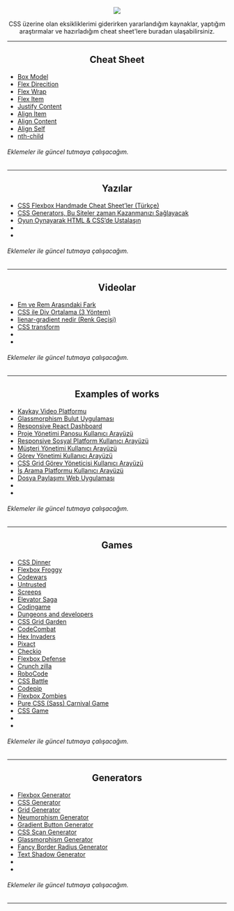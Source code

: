<p align="center" >
 <img  src="https://skillicons.dev/icons?i=css" />
</p>
<p align="center"> CSS üzerine olan eksikliklerimi giderirken yararlandığım kaynaklar, yaptığım araştırmalar ve hazırladığım cheat sheet'lere buradan ulaşabilirsiniz. </p>

<hr/>

<h2 align="center">Cheat Sheet</h2>

- <a href="https://github.com/ozantekin/CSS-Special-Notes/blob/main/CheatSheet/00-BoxModel.png"> Box Model </a>
- <a href="https://github.com/ozantekin/CSS-Special-Notes/blob/main/CheatSheet/01-FlexDirection.png"> Flex Direcition </a>
- <a href="https://github.com/ozantekin/CSS-Special-Notes/blob/main/CheatSheet/02-FlexWrap.png"> Flex Wrap </a>
- <a href="https://github.com/ozantekin/CSS-Special-Notes/blob/main/CheatSheet/07-FlexItem.png"> Flex Item </a>
- <a href="https://github.com/ozantekin/CSS-Special-Notes/blob/main/CheatSheet/03-JustifyContent.png"> Justify Content </a>
- <a href="https://github.com/ozantekin/CSS-Special-Notes/blob/main/CheatSheet/04-AlignItem.png"> Align Item </a>
- <a href="https://github.com/ozantekin/CSS-Special-Notes/blob/main/CheatSheet/05-AlignContent.png"> Align Content </a>
- <a href="https://github.com/ozantekin/CSS-Special-Notes/blob/main/CheatSheet/06-AlignSelf.png"> Align Self </a>
- <a href="https://github.com/ozantekin/CSS-Special-Notes/blob/main/CheatSheet/08-NthChild.png"> nth-child </a>

###### Eklemeler ile güncel tutmaya çalışacağım.


<hr/>

<h2 align="center">Yazılar</h2>

- <a href="https://medium.com/@ozantekindev/css-flexbox-handmade-cheat-sheetler-t%C3%BCrk%C3%A7e-746342a9807e"> CSS Flexbox Handmade Cheat Sheet’ler (Türkçe) </a>
- <a href="https://medium.com/@ozantekindev/css-generators-bu-siteler-%C3%A7ok-zaman-kazanman%C4%B1z%C4%B1-sa%C4%9Flayacak-e991d0e81872"> CSS Generators, Bu Siteler zaman Kazanmanızı Sağlayacak </a>
- <a href="https://medium.com/@ozantekindev/oyun-oynayarak-html-cssde-ustala%C5%9F%C4%B1n-a4cf06634855"> Oyun Oynayarak HTML & CSS’de Ustalaşın </a>
- <a href=""> </a>
- <a href=""> </a>

###### Eklemeler ile güncel tutmaya çalışacağım.


<hr/>

<h2 align="center">Videolar</h2>

- <a href="https://www.youtube.com/watch?v=lTxSxwwWNH0&ab_channel=OzanTekin"> Em ve Rem Arasındaki Fark </a>
- <a href="https://www.youtube.com/watch?v=KnzVdK4eDpw&ab_channel=OzanTekin"> CSS ile Div Ortalama (3 Yöntem) </a>
- <a href="https://www.youtube.com/watch?v=EgjtWY9iZ-Y&ab_channel=OzanTekin"> lienar-gradient nedir (Renk Geçişi) </a>
- <a href="https://www.youtube.com/watch?v=2BWChl99r_Y&ab_channel=OzanTekin"> CSS transform </a>
- <a href=""> </a>
- <a href=""> </a>

###### Eklemeler ile güncel tutmaya çalışacağım.


<hr/>

<h2 align="center">Examples of works</h2>

- <a href="https://codepen.io/TurkAysenur/pen/LYRKpWe"> Kaykay Video Platformu </a>
- <a href="https://codepen.io/TurkAysenur/pen/ZEpxeYm"> Glassmorphism Bulut Uygulaması </a>
- <a href="https://codepen.io/dilums/pen/ZEBowxX"> Responsive React Dashboard </a>
- <a href="https://codepen.io/aybukeceylan/pen/OJRNbZp"> Proje Yönetimi Panosu Kullanıcı Arayüzü </a>
- <a href="https://codepen.io/TurkAysenur/pen/RwWKYMO"> Responsive Sosyal Platform Kullanıcı Arayüzü </a>
- <a href="https://codepen.io/TurkAysenur/pen/NWRqoyL"> Müşteri Yönetimi Kullanıcı Arayüzü </a>
- <a href="https://codepen.io/aaronmcg/pen/GRjaRva"> Görev Yönetimi Kullanıcı Arayüzü </a>
- <a href="https://codepen.io/TurkAysenur/pen/QWyPMgq"> CSS Grid Görev Yöneticisi Kullanıcı Arayüzü </a>
- <a href="https://codepen.io/TurkAysenur/pen/jOqdNbm"> İş Arama Platformu Kullanıcı Arayüzü </a>
- <a href="https://codepen.io/aybukeceylan/pen/yLOxRyG"> Dosya Paylaşımı Web Uygulaması </a>
- <a href="">  </a>
- <a href="">  </a>

###### Eklemeler ile güncel tutmaya çalışacağım.

<hr/>

<h2 align="center">Games</h2>

- <a href="https://flukeout.github.io/"> CSS Dinner </a>
- <a href="https://flexboxfroggy.com/ ">  Flexbox Froggy </a>
- <a href="https://www.codewars.com/"> Codewars </a>
- <a href="https://alexnisnevich.github.io/untrusted/">  Untrusted </a>
- <a href="https://screeps.com/"> Screeps </a>
- <a href="http://play.elevatorsaga.com/"> Elevator Saga </a>
- <a href="https://www.codingame.com/start"> Codingame </a>
- <a href="http://www.dungeonsanddevelopers.com/"> Dungeons and developers </a>
- <a href="https://cssgridgarden.com/"> CSS Grid Garden </a>
- <a href="https://codecombat.com/">  CodeCombat </a>
- <a href="http://www.hexinvaders.com/"> Hex Invaders </a>
- <a href="https://pixact.ly/">Pixact </a>
- <a href="https://checkio.org/"> Checkio </a>
- <a href="http://www.flexboxdefense.com/">  Flexbox Defense </a>
- <a href="http://www.crunchzilla.com/">  Crunch zilla</a>
- <a href="https://robocode.sourceforge.io/"> RoboCode </a>
- <a href="https://cssbattle.dev/"> CSS Battle </a>
- <a href="https://codepip.com/"> Codepip </a>
- <a href="https://mastery.games/flexboxzombies/"> Flexbox Zombies </a>
- <a href="https://codepen.io/una/pen/NxZaNr"> Pure CSS (Sass) Carnival Game </a>
- <a href="http://victordarras.fr/cssgame/"> CSS Game </a>
- <a href=""> </a>
- <a href=""> </a>

###### Eklemeler ile güncel tutmaya çalışacağım.


<hr/>

<h2 align="center">Generators</h2>

- <a href="https://loading.io/flexbox/"> Flexbox Generator </a>
- <a href="https://www.colorffy.com/css-generator"> CSS Generator</a>
- <a href="https://grid.layoutit.com/">Grid Generator </a>
- <a href="https://neumorphism.io">Neumorphism Generator </a>
- <a href="https://gradientbuttons.colorion.co/"> Gradient Button Generator </a>
- <a href="https://getcssscan.com/css-box-shadow-examples"> CSS Scan Generator</a>
- <a href="https://hype4.academy/tools/glassmorphism-generator">  Glassmorphism Generator </a>
- <a href="https://9elements.github.io/fancy-border-radius/">Fancy Border Radius Generator </a>
- <a href="https://css3gen.com/text-shadow/">Text Shadow Generator </a>
- <a href=""> </a>
- <a href=""> </a>

###### Eklemeler ile güncel tutmaya çalışacağım.

<hr/>
